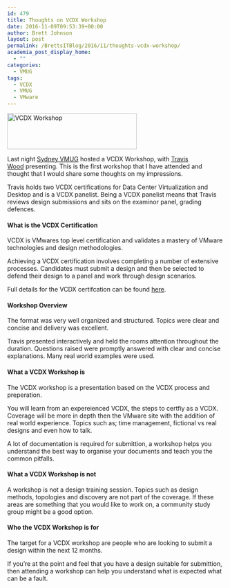 ```yaml
---
id: 479
title: Thoughts on VCDX Workshop
date: 2016-11-09T09:53:39+00:00
author: Brett Johnson
layout: post
permalink: /BrettsITBlog/2016/11/thoughts-vcdx-workshop/
academia_post_display_home:
  - ""
categories:
  - VMUG
tags:
  - VCDX
  - VMUG
  - VMware
---
```

<img class="alignnone size-medium wp-image-481" src="https://sdbrett.com/assets/images/2016/11/VCDX-merch-300x83.jpg" alt="VCDX Workshop" width="300" height="83" srcset="https://sdbrett.com/assets/images/2016/11/VCDX-merch-300x83.jpg 300w, https://sdbrett.com/assets/images/2016/11/VCDX-merch-260x72.jpg 260w, https://sdbrett.com/assets/images/2016/11/VCDX-merch.jpg 709w" sizes="(max-width: 300px) 100vw, 300px" />

Last night [Sydney VMUG](https://twitter.com/VMUGSydney) hosted a VCDX Workshop, with [Travis Wood](https://twitter.com/vtravwood) presenting. This is the first workshop that I have attended and thought that I would share some thoughts on my impressions.

Travis holds two VCDX certifications for Data Center Virtualization and Desktop and is a VCDX panelist. Being a VCDX panelist means that Travis reviews design submissions and sits on the examinor panel, grading defences.

#### What is the VCDX Certification

VCDX is VMwares top level certification and validates a mastery of VMware technologies and design methodologies.

Achieving a VCDX certification involves completing a number of extensive processes. Candidates must submit a design and then be selected to defend their design to a panel and work through design scenarios.

Full details for the VCDX certifcation can be found [here](https://mylearn.vmware.com/mgrReg/plan.cfm?plan=18233&ui=www_cert).

#### Workshop Overview

The format was very well organized and structured. Topics were clear and concise and delivery was excellent.

Travis presented interactively and held the rooms attention throughout the duration. Questions raised were promptly answered with clear and concise explanations. Many real world examples were used.

#### What a VCDX Workshop is

The VCDX workshop is a presentation based on the VCDX process and preperation.

You will learn from an expereienced VCDX, the steps to certfiy as a VCDX. Coverage will be more in depth then the VMware site with the addition of real world experience. Topics such as; time management, fictional vs real designs and even how to talk.

A lot of documentation is required for submittion, a workshop helps you understand the best way to organise your documents and teach you the common pitfalls.

#### What a VCDX Workshop is not

A workshop is not a design training session. Topics such as design methods, topologies and discovery are not part of the coverage. If these areas are something that you would like to work on, a community study group might be a good option.

#### Who the VCDX Workshop is for

The target for a VCDX workshop are people who are looking to submit a design within the next 12 months.

If you&#8217;re at the point and feel that you have a design suitable for submittion, then attending a workshop can help you understand what is expected what can be a fault.
